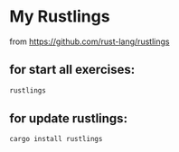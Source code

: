 # My Rustlings

from <https://github.com/rust-lang/rustlings>

## for start all exercises:

```bash
rustlings
```

## for update rustlings:

```bash
cargo install rustlings
```
